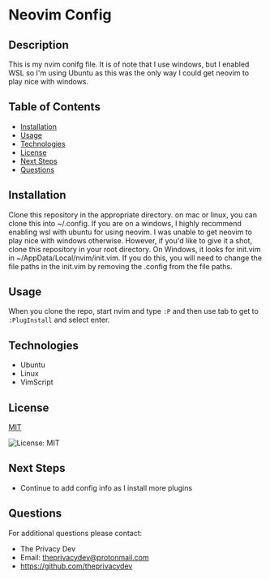 

# Neovim Config

## Description
This is my nvim conifg file. It is of note that I use windows, but I enabled WSL so I'm using Ubuntu as this was the only way I could get neovim to play nice with windows.

## Table of Contents
  - [Installation](#installation)
  - [Usage](#usage)
  - [Technologies](#technologies)
  - [License](#license)
  - [Next Steps](#next-steps)
  - [Questions](#questions)


## Installation
Clone this repository in the appropriate directory. on mac or linux, you can clone this into ~/.config. If you are on a windows, I highly recommend enabling wsl with ubuntu for using neovim. I was unable to get neovim to play nice with windows otherwise. However, if you'd like to give it a shot, clone this repository in your root directory. On Windows, it looks for init.vim in ~/AppData/Local/nvim/init.vim. If you do this, you will need to change the file paths in the init.vim by removing the .config from the file paths.

## Usage
When you clone the repo, start nvim and type `:P` and then use tab to get to `:PlugInstall` and select enter.

## Technologies
* Ubuntu 
* Linux 
* VimScript 

## License


  [MIT](https://opensource.org/licenses/MIT)
  

  ![License: MIT](https://img.shields.io/badge/License-MIT-9cf)

## Next Steps
* Continue to add config info as I install more plugins

## Questions
For additional questions please contact:
* The Privacy Dev
* Email: theprivacydev@protonmail.com
* https://github.com/theprivacydev
